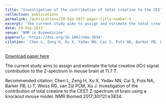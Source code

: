 ```yaml
---
title: "Investigation of the contribution of total creatine to the CEST Z-spectrum of brain using a knockout mouse model"
collection: publications
permalink: /publications/29-Sep-2017-paper-title-number-5
excerpt: 'The current study aims to assign and estimate the total creatine (tCr) signal contribution to the Z-spectrum in mouse brain at 11.7 T.'
date: 29-Sep-2017
venue: 'NMR in Biomedicine'
paperurl: 'https://doi.org/10.1002/nbm.3834'
citation: 'Chen L, Zeng H, Xu X, Yadav NN, Cai S, Puts NA, Barker PB, Li T, Weiss RG, van Zijl PCM, Xu J. Investigation of the contribution of total creatine to the CEST Z-spectrum of brain using a knockout mouse model. NMR Biomed 2017;30(12):e3834.'
---
```


<a href='https://doi.org/10.1002/nbm.3834'>Download paper here</a>

The current study aims to assign and estimate the total creatine (tCr) signal contribution to the Z-spectrum in mouse brain at 11.7 T.

Recommended citation: Chen L, Zeng H, Xu X, Yadav NN, Cai S, Puts NA, Barker PB, Li T, Weiss RG, van Zijl PCM, Xu J. Investigation of the contribution of total creatine to the CEST Z-spectrum of brain using a knockout mouse model. NMR Biomed 2017;30(12):e3834.